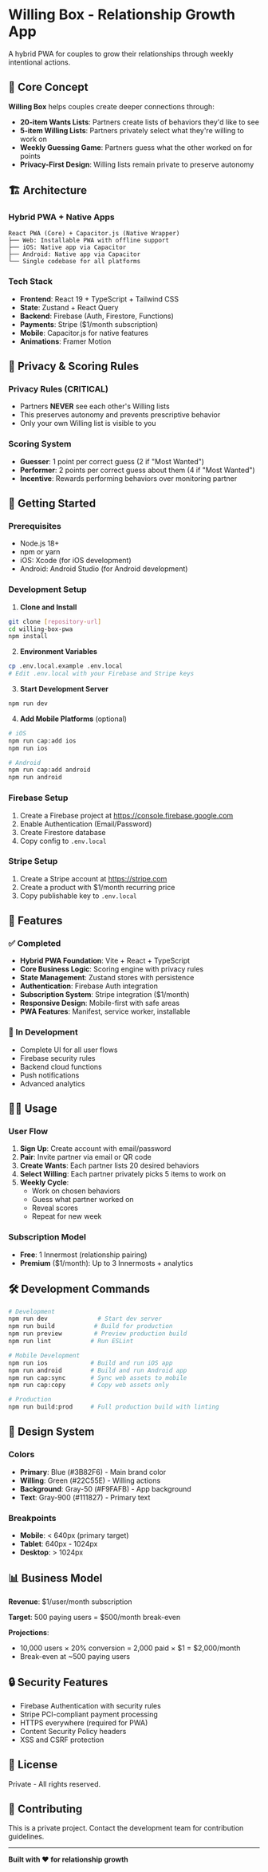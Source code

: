# Willing Box - Relationship Growth App

A hybrid PWA for couples to grow their relationships through weekly intentional actions.

## 🎯 Core Concept

**Willing Box** helps couples create deeper connections through:

- **20-item Wants Lists**: Partners create lists of behaviors they'd like to see
- **5-item Willing Lists**: Partners privately select what they're willing to work on  
- **Weekly Guessing Game**: Partners guess what the other worked on for points
- **Privacy-First Design**: Willing lists remain private to preserve autonomy

## 🏗️ Architecture

### Hybrid PWA + Native Apps
```
React PWA (Core) + Capacitor.js (Native Wrapper)
├── Web: Installable PWA with offline support
├── iOS: Native app via Capacitor  
├── Android: Native app via Capacitor
└── Single codebase for all platforms
```

### Tech Stack
- **Frontend**: React 19 + TypeScript + Tailwind CSS
- **State**: Zustand + React Query  
- **Backend**: Firebase (Auth, Firestore, Functions)
- **Payments**: Stripe ($1/month subscription)
- **Mobile**: Capacitor.js for native features
- **Animations**: Framer Motion

## 🔐 Privacy & Scoring Rules

### Privacy Rules (CRITICAL)
- Partners **NEVER** see each other's Willing lists
- This preserves autonomy and prevents prescriptive behavior
- Only your own Willing list is visible to you

### Scoring System  
- **Guesser**: 1 point per correct guess (2 if "Most Wanted")
- **Performer**: 2 points per correct guess about them (4 if "Most Wanted")
- **Incentive**: Rewards performing behaviors over monitoring partner

## 🚀 Getting Started

### Prerequisites
- Node.js 18+
- npm or yarn
- iOS: Xcode (for iOS development)
- Android: Android Studio (for Android development)

### Development Setup

1. **Clone and Install**
```bash
git clone [repository-url]
cd willing-box-pwa
npm install
```

2. **Environment Variables**
```bash
cp .env.local.example .env.local
# Edit .env.local with your Firebase and Stripe keys
```

3. **Start Development Server**
```bash
npm run dev
```

4. **Add Mobile Platforms** (optional)
```bash
# iOS
npm run cap:add ios
npm run ios

# Android  
npm run cap:add android
npm run android
```

### Firebase Setup

1. Create a Firebase project at https://console.firebase.google.com
2. Enable Authentication (Email/Password)
3. Create Firestore database
4. Copy config to `.env.local`

### Stripe Setup

1. Create a Stripe account at https://stripe.com
2. Create a product with $1/month recurring price
3. Copy publishable key to `.env.local`

## 📱 Features

### ✅ Completed
- **Hybrid PWA Foundation**: Vite + React + TypeScript
- **Core Business Logic**: Scoring engine with privacy rules
- **State Management**: Zustand stores with persistence
- **Authentication**: Firebase Auth integration
- **Subscription System**: Stripe integration ($1/month)
- **Responsive Design**: Mobile-first with safe areas
- **PWA Features**: Manifest, service worker, installable

### 🚧 In Development  
- Complete UI for all user flows
- Firebase security rules
- Backend cloud functions
- Push notifications
- Advanced analytics

## 🏃‍♂️ Usage

### User Flow
1. **Sign Up**: Create account with email/password
2. **Pair**: Invite partner via email or QR code  
3. **Create Wants**: Each partner lists 20 desired behaviors
4. **Select Willing**: Each partner privately picks 5 items to work on
5. **Weekly Cycle**: 
   - Work on chosen behaviors
   - Guess what partner worked on
   - Reveal scores
   - Repeat for new week

### Subscription Model
- **Free**: 1 Innermost (relationship pairing)
- **Premium** ($1/month): Up to 3 Innermosts + analytics

## 🛠️ Development Commands

```bash
# Development
npm run dev              # Start dev server
npm run build           # Build for production  
npm run preview         # Preview production build
npm run lint           # Run ESLint

# Mobile Development
npm run ios            # Build and run iOS app
npm run android        # Build and run Android app  
npm run cap:sync       # Sync web assets to mobile
npm run cap:copy       # Copy web assets only

# Production
npm run build:prod     # Full production build with linting
```

## 🎨 Design System

### Colors
- **Primary**: Blue (#3B82F6) - Main brand color
- **Willing**: Green (#22C55E) - Willing actions  
- **Background**: Gray-50 (#F9FAFB) - App background
- **Text**: Gray-900 (#111827) - Primary text

### Breakpoints
- **Mobile**: < 640px (primary target)
- **Tablet**: 640px - 1024px  
- **Desktop**: > 1024px

## 📊 Business Model

**Revenue**: $1/user/month subscription

**Target**: 500 paying users = $500/month break-even

**Projections**:
- 10,000 users × 20% conversion = 2,000 paid × $1 = $2,000/month
- Break-even at ~500 paying users

## 🔒 Security Features

- Firebase Authentication with security rules
- Stripe PCI-compliant payment processing  
- HTTPS everywhere (required for PWA)
- Content Security Policy headers
- XSS and CSRF protection

## 📝 License

Private - All rights reserved.

## 🤝 Contributing

This is a private project. Contact the development team for contribution guidelines.

---

**Built with ❤️ for relationship growth**
